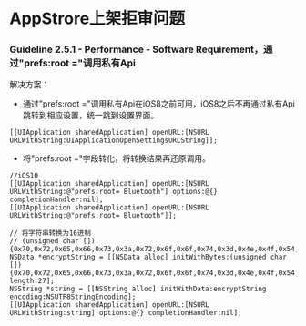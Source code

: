 # AppStrore上架拒审问题

### Guideline 2.5.1 - Performance - Software Requirement，通过"prefs:root ="调用私有Api
解决方案：
- 通过"prefs:root ="调用私有Api在iOS8之前可用，iOS8之后不再通过私有Api跳转到相应设置，统一跳到设置界面。
```
[[UIApplication sharedApplication] openURL:[NSURL URLWithString:UIApplicationOpenSettingsURLString]];
```
- 将"prefs:root ="字段转化，将转换结果再还原调用。
```
//iOS10
[[UIApplication sharedApplication] openURL:[NSURL URLWithString:@"prefs:root= Bluetooth"] options:@{} completionHandler:nil];
[[UIApplication sharedApplication] openURL:[NSURL URLWithString:@"prefs:root= Bluetooth"]];

// 将字符串转换为16进制
// (unsigned char []){0x70,0x72,0x65,0x66,0x73,0x3a,0x72,0x6f,0x6f,0x74,0x3d,0x4e,0x4f,0x54,0x49,0x46,0x49,0x43,0x41,0x54,0x49,0x4f,0x4e,0x53,0x5f,0x49,0x44}
NSData *encryptString = [[NSData alloc] initWithBytes:(unsigned char []){0x70,0x72,0x65,0x66,0x73,0x3a,0x72,0x6f,0x6f,0x74,0x3d,0x4e,0x4f,0x54,0x49,0x46,0x49,0x43,0x41,0x54,0x49,0x4f,0x4e,0x53,0x5f,0x49,0x44} length:27];
NSString *string = [[NSString alloc] initWithData:encryptString encoding:NSUTF8StringEncoding];
[[UIApplication sharedApplication] openURL:[NSURL URLWithString:string] options:@{} completionHandler:nil];
```
